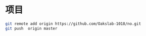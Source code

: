 # 项目

```bash
git remote add origin https://github.com/Oakslab-1018/no.git
git push  origin master
```

